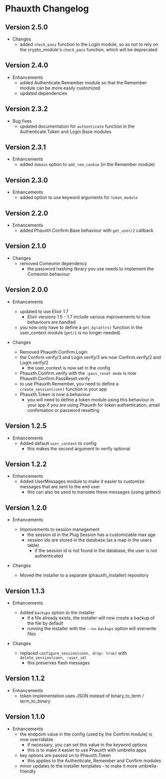 # Phauxth Changelog

## Version 2.5.0

* Changes
  * added `check_pass` function to the Login module, so as not to rely on the
    crypto_module's `check_pass` function, which will be deprecated

## Version 2.4.0

* Enhancements
  * added Authenticate.Remember module so that the Remember module can be more
    easily customized
  * updated dependencies

## Version 2.3.2

* Bug fixes
  * updated documentation for `authenticate` function in the Authenticate.Token
    and Login.Base modules

## Version 2.3.1

* Enhancements
  * added `domain` option to `add_rem_cookie` (in the Remember module)

## Version 2.3.0

* Enhancements
  * added option to use keyword arguments for `token_module`

## Version 2.2.0

* Enhancements
  * added Phauxth.Confirm.Base behaviour with `get_user/2` callback

## Version 2.1.0

* Changes
  * removed Comeonin dependency
    * the password hashing library you use needs to implement the Comeonin
      behaviour

## Version 2.0.0

* Enhancements
  * updated to use Elixir 1.7
    * Elixir versions 1.5 - 1.7 include various improvements to how behaviours
      are handled
  * you now only have to define a `get_by(attrs)` function in the user_context
    module (`get/1` is no longer needed)

* Changes
  * Removed Phauxth.Confirm.Login
  * the Confirm.verify/3 and Login.verify/3 are now Confirm.verify/2 and
    Login.verify/2
    * the user_context is now set in the config
  * Phauxth.Confirm.verify with the `:pass_reset mode` is now
    Phauxth.Confirm.PassReset.verify
  * to use Phauxth.Remember, you need to define a `create_session(conn)`
    function in your app
  * Phauxth.Token is now a behaviour
    * you will need to define a token module using this behaviour in your app if
      you are using Phauxth for token authentication, email confirmation or
      password resetting

## Version 1.2.5

* Enhancements
  * Added default `user_context` to config
    * this makes the second argument to verify optional

## Version 1.2.2

* Enhancements
  * Added UserMessages module to make it easier to customize messages that are
    sent to the end user
    * this can also be used to translate these messages (using gettext)

## Version 1.2.0

* Enhancements
  * Improvements to session management
    * the session id in the Plug Session has a customizable max age
    * session ids are stored in the database (as a map in the users table)
      * if the session id is not found in the database, the user is not
        authenticated

* Changes
  * Moved the installer to a separate (phauxth_installer) repository

## Version 1.1.3

* Enhancements
  * Added `backups` option to the installer
    * if a file already exists, the installer will now create a backup of the
      file by default
    * running the installer with the `--no-backups` option will overwrite files

* Changes
  * replaced `configure_session(conn, drop: true)` with `delete_session(conn,
    :user_id)`
    * this preserves flash messages

## Version 1.1.2

* Enhancements
  * token implementation uses JSON instead of binary_to_term / term_to_binary

## Version 1.1.0

* Enhancements
  * the endpoint value in the config (used by the Confirm module) is now
    overridable
    * if necessary, you can set this value in the keyword options
    * this is to make it easier to use Phauxth with umbrella apps
  * key options are passed on to Phauxth.Token
    * this applies to the Authenticate, Remember and Confirm modules
  * minor updates to the installer templates - to make it more umbrella-friendly
